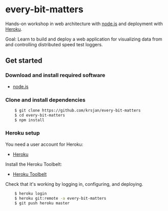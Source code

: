 # every-bit-matters
Hands-on workshop in web architecture with [node.js](http://www.nodejs.org) and deployment with [Heroku](http://heroku.com).

Goal: Learn to build and deploy a web application for visualizing data from and controlling distributed speed test loggers.

## Get started

### Download and install required software

* [node.js](http://www.nodejs.org)

### Clone and install dependencies

```bash
	$ git clone https://github.com/krsjan/every-bit-matters
	$ cd every-bit-matters
	$ npm install
```

### Heroku setup

You need a user account for Heroku:
* [Heroku](https://heroku.com/)

 
Install the Heroku Toolbelt:
* [Heroku Toolbelt](https://toolbelt.heroku.com/)

Check that it's working by logging in, configuring, and deploying.

```bash
	$ heroku login
	$ heroku git:remote -a every-bit-matters
	$ git push heroku master
```
